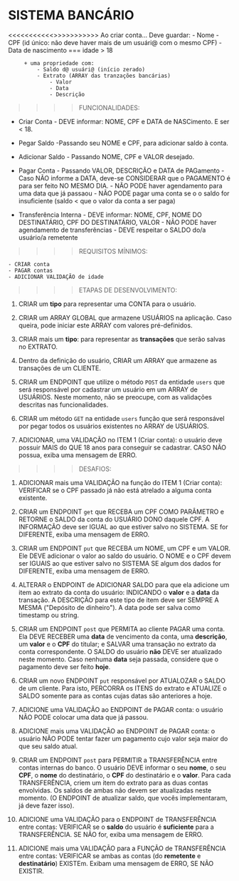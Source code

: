 # SISTEMA BANCÁRIO

<<<<<<<<<<<<Estruturando DADOS do projeto>>>>>>>>>>>>
Ao criar conta...
Deve guardar: - Nome - CPF (id único: não deve haver mais de um usuári@ com o mesmo CPF) - Data de nascimento === idade > 18

         + uma propriedade com:
             - Saldo d@ usuári@ (início zerado)
             - Extrato (ARRAY das tranzações bancárias)
                 - Valor
                 - Data
                 - Descrição

> > > > FUNCIONALIDADES:

- Criar Conta - DEVE informar: NOME, CPF e DATA de NASCimento. E ser < 18.
- Pegar Saldo
  -Passando seu NOME e CPF, para adicionar saldo à conta.
- Adicionar Saldo - Passando NOME, CPF e VALOR desejado.
- Pagar Conta - Passando VALOR, DESCRIÇÃO e DATA de PAGamento - Caso NÃO informe a DATA, deve-se CONSIDERAR que o PAGAMENTO é para ser feito NO MESMO DIA. - NÃO PODE haver agendamento para uma data que já passaou - NÃO PODE pagar uma conta se o o saldo for insuficiente (saldo < que o valor da conta a ser paga)

- Transferência Interna - DEVE informar: NOME, CPF, NOME DO DESTINATÁRIO, CPF DO DESTINATÁRIO, VALOR - NÃO PODE haver agendamento de transferências - DEVE respeitar o SALDO do/a usuário/a remetente

> > > > REQUISITOS MÍNIMOS:

    - CRIAR conta
    - PAGAR contas
    - ADICIONAR VALIDAÇÃO de idade

> > > > ETAPAS DE DESENVOLVIMENTO:

1. CRIAR um **tipo** para representar uma CONTA para o usuário.

2. CRIAR um ARRAY GLOBAL que armazene USUÁRIOS na aplicação. Caso queira, pode iniciar este ARRAY com valores pré-definidos.

3. CRIAR mais um **tipo**: para representar as **transações** que serão salvas no EXTRATO.

4. Dentro da definição do usuário, CRIAR um ARRAY que armazene as transações de um CLIENTE.

5. CRIAR um ENDPOINT que utilize o método `POST` da entidade `users` que será responsável por cadastrar um usuário em um ARRAY de USUÁRIOS. Neste momento, não se preocupe, com as validações descritas nas funcionalidades.

6. CRIAR um método `GET` na entidade `users` função que será responsável por pegar todos os usuários existentes no ARRAY de USUÁRIOS.

7. ADICIONAR, uma VALIDAÇÃO no ITEM 1 (Criar conta): o usuário deve possuir MAIS do QUE 18 anos para conseguir se cadastrar. CASO NÃO possua, exiba uma mensagem de ERRO.

> > > > DESAFIOS:

1. ADICIONAR mais uma VALIDAÇÃO na função do ITEM 1 (Criar conta): VERIFICAR se o CPF passado já não está atrelado a alguma conta existente.

2. CRIAR um ENDPOINT `get` que RECEBA um CPF COMO PARÂMETRO e RETORNE o SALDO da conta do USUÁRIO DONO daquele CPF. A INFORMAÇÃO deve ser IGUAL ao que estiver salvo no SISTEMA. SE for DIFERENTE, exiba uma mensagem de ERRO.

3. CRIAR um ENDPOINT `put` que RECEBA um NOME, um CPF e um VALOR. Ele DEVE adicionar o valor ao saldo do usuário. O NOME e o CPF devem ser IGUAIS ao que estiver salvo no SISTEMA SE algum dos dados for DIFERENTE, exiba uma mensagem de ERRO.

4. ALTERAR o ENDPOINT de ADICIONAR SALDO para que ela adicione um item ao extrato da conta do usuário: INDICANDO o **valor** e a **data** da transação. A DESCRIÇÃO para este tipo de item deve ser SEMPRE A MESMA ("Depósito de dinheiro"). A data pode ser salva como timestamp ou string.

5. CRIAR um ENDPOINT `post` que PERMITA ao cliente PAGAR uma conta. Ela DEVE RECEBER uma **data** de vencimento da conta, uma **descrição**, um **valor** e o **CPF** do titular; e SALVAR uma transação no extrato da conta correspondente. O SALDO do usuário **não** DEVE ser atualizado neste momento. Caso nenhuma **data** seja passada, considere que o pagamento deve ser feito **hoje**.

6. CRIAR um novo ENDPOINT `put` responsável por ATUALOZAR o SALDO de um cliente. Para isto, PERCORRA os ITENS do extrato e ATUALIZE o SALDO somente para as contas cujas datas são anteriores a hoje.
7. ADICIONE uma VALIDAÇÃO ao ENDPOINT de PAGAR conta: o usuário NÃO PODE colocar uma data que já passou.

8. ADICIONE mais uma VALIDAÇÃO ao ENDPOINT de PAGAR conta: o usuário NÃO PODE tentar fazer um pagamento cujo valor seja maior do que seu saldo atual.

9. CRIAR um ENDPOINT `post` para PERMITIR a TRANSFERÊNCIA entre contas internas do banco. O usuário DEVE informar o seu **nome**, o seu **CPF**, o **nome** do destinatário, o **CPF** do destinatário e o **valor**. Para cada TRANSFERÊNCIA, criem um item do extrato para as duas contas envolvidas. Os saldos de ambas não devem ser atualizadas neste momento. (O ENDPOINT de atualizar saldo, que vocês implementaram, já deve fazer isso).

10. ADICIONE uma VALIDAÇÃO para o ENDPOINT de TRANSFERÊNCIA entre contas: VERIFICAR se o **saldo** do usuário é **suficiente** para a TRANSFERÊNCIA. SE NÃO for, exiba uma mensagem de ERRO.

11. ADICIONE mais uma VALIDAÇÃO para a FUNÇÃO de TRANSFERÊNCIA entre contas: VERIFICAR se ambas as contas (do **remetente** e **destinatário**) EXISTEm. Exibam uma mensagem de ERRO, SE NÃO EXISTIR.
